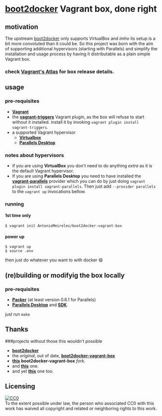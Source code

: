 # [boot2docker](https://github.com/boot2docker/boot2docker) Vagrant box, done right

## motivation
The upstream [boot2docker](https://github.com/boot2docker/boot2docker) only supports VirtualBox 
and *imho* its setup is a bit more convoluted than it could be. So this project was born with the
aim of supporting additional hypervisors (starting with Parallels) and simplify the installation
and usage process by having it distributable as a plain simple Vagrant box.
### check [Vagrant's Atlas](https://atlas.hashicorp.com/AntonioMeireles/boxes/boot2docker-vagrant-box) for box release details. 

## usage
### pre-requisites
 - **[Vagrant](https://www.vagrantup.com)**
 - the **[vagrant-triggers](https://github.com/emyl/vagrant-triggers)** Vagrant plugin, as the box will refuse to start without it installed. install it by invoking ```vagrant plugin install vagrant-triggers```.  
 - a supported Vagrant hypervisor
   - **[Virtualbox](https://www.virtualbox.org)**
   - **[Parallels Desktop](http://www.parallels.com/eu/products/desktop/)**

### notes about hypervisors
 - if you are using **VirtualBox** you don't need to do anything *extra* as it is the default Vagrant hypervisor.
 - If you are using **Parallels Desktop** you need to have installed the **[vagrant-parallels](http://parallels.github.io/vagrant-parallels/docs/)** provider which you can do by just doing ```vagrant plugin install vagrant-parallels```.
Then just add ```--provider parallels``` to the ```vagrant up``` invocations bellow.

### running
#### 1st time only
 ```
 $ vagrant init AntonioMeireles/boot2docker-vagrant-box
 ```
#### power up  
```
$ vagrant up
$ source .env
```
then just do whatever you want to with docker :smile:

## (re)building or modifyig the box locally
### pre-requisites
  * **[Packer](http://www.packer.io)** (at least version 0.6.1 for Parallels)
  * **[Parallels Desktop](http://www.parallels.com/products/desktop/)** and **[SDK](http://www.parallels.com/download/pvsdk/)**.

just run ```make```

## Thanks
###projects without those this wouldn't possible

- **[boot2docker](http://boot2docker.io/)**
- the *original*, out of date, **[boot2docker-vagrant-box](https://github.com/mitchellh/boot2docker-vagrant-box)**
- **[this](https://github.com/dduportal/boot2docker-vagrant-box)** **boot2docker-vagrant-box** *fork*.
- and **[this](https://github.com/Parallels/boot2docker-vagrant-box/)** one.
- and yet **[this](https://github.com/wearableintelligence/boot2docker-vagrant-box)** one too. 

## Licensing

[![CC0](http://i.creativecommons.org/p/zero/1.0/88x31.png)](http://creativecommons.org/publicdomain/zero/1.0/)  
To the extent possible under law, the person who associated CC0 with this work has waived all copyright and related or neighboring rights to this work.


